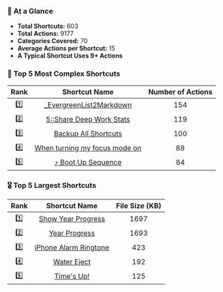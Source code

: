### 👀 At a Glance

* **Total Shortcuts:** 603  
* **Total Actions:** 9177  
* **Categories Covered:** 70  
* **Average Actions per Shortcut:** 15  
* **A Typical Shortcut Uses 9+ Actions**  

### 🏅 Top 5 Most Complex Shortcuts
  
  <div align="center">

  | Rank | Shortcut Name | Number of Actions |
  | :---: | :---: | :---: |
  | 1️⃣ | [_EvergreenList2Markdown](https://shortcutomation.com/gallery/getting-things-done/evergreenlist2markdown) | 154 |
  | 2️⃣ | [5::Share Deep Work Stats](https://shortcutomation.com/gallery/automation-monthly/5-share-deep-work-stats) | 119 |
  | 3️⃣ | [Backup All Shortcuts](https://shortcutomation.com/gallery/shortcutomation/backup-all-shortcuts) | 100 |
  | 4️⃣ | [When turning my focus mode on](https://shortcutomation.com/gallery/automation-modules/when-turning-my-focus-mode-on) | 88 |
  | 5️⃣ | [⤴️ Boot Up Sequence](https://shortcutomation.com/gallery/getting-things-done/boot-up-sequence) | 84 |

  </div>

### 🎖️ Top 5 Largest Shortcuts
  
  <div align="center">

  | Rank | Shortcut Name | File Size (KB) |
  | :---: | :---: | :---: |
  | 1️⃣ | [Show Year Progress](https://shortcutomation.com/gallery/getting-things-done/show-year-progress) | 1697 |
  | 2️⃣ | [Year Progress](https://shortcutomation.com/gallery/standalone-fun/year-progress) | 1693 |
  | 3️⃣ | [iPhone Alarm Ringtone](https://shortcutomation.com/gallery/sound-files/iphone-alarm-ringtone) | 423 |
  | 4️⃣ | [Water Eject](https://shortcutomation.com/gallery/standalone-fun/water-eject) | 192 |
  | 5️⃣ | [Time's Up!](https://shortcutomation.com/gallery/sound-files/time-s-up) | 125 |

  </div>
